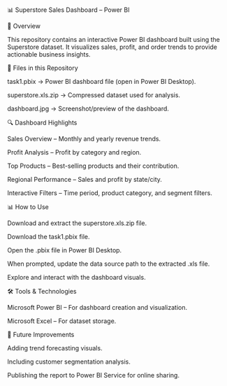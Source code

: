 📊 Superstore Sales Dashboard – Power BI


📌 Overview

This repository contains an interactive Power BI dashboard built using the Superstore dataset.
It visualizes sales, profit, and order trends to provide actionable business insights.



📂 Files in this Repository

task1.pbix → Power BI dashboard file (open in Power BI Desktop).

superstore.xls.zip → Compressed dataset used for analysis.

dashboard.jpg → Screenshot/preview of the dashboard.



🔍 Dashboard Highlights

Sales Overview – Monthly and yearly revenue trends.

Profit Analysis – Profit by category and region.

Top Products – Best-selling products and their contribution.

Regional Performance – Sales and profit by state/city.

Interactive Filters – Time period, product category, and segment filters.



📊 How to Use

Download and extract the superstore.xls.zip file.

Download the task1.pbix file.

Open the .pbix file in Power BI Desktop.

When prompted, update the data source path to the extracted .xls file.

Explore and interact with the dashboard visuals.



🛠 Tools & Technologies

Microsoft Power BI – For dashboard creation and visualization.

Microsoft Excel – For dataset storage.



🚀 Future Improvements

Adding trend forecasting visuals.

Including customer segmentation analysis.

Publishing the report to Power BI Service for online sharing.
